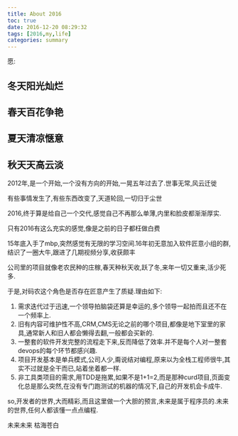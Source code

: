 ```yaml
---
title: About 2016
toc: true
date: 2016-12-20 08:29:32
tags: [2016,my,life]
categories: summary
---
```

愿:

## 冬天阳光灿烂
## 春天百花争艳
## 夏天清凉惬意
## 秋天天高云淡

<!--more-->

2012年,是一个开始,一个没有方向的开始,一晃五年过去了.世事无常,风云迁徙

有些事情发生了,有些东西改变了,天道轮回,一切归于尘世

2016,终于算是给自己一个交代,感觉自己不再那么单薄,内里和脸皮都渐渐厚实.

只有2016有这么充实的感觉,像是之前的日子都枉做白费

15年底入手了mbp,突然感觉有无限的学习空间.16年初无意加入软件匠意小组的群,结识了一圈大牛,跟进了几期视频分享,收获颇丰

公司里的项目就像老农民种的庄稼,春天种秋天收,跃了冬,来年一切又重来,活少死多.

于是,对码农这个角色是否存在匠意产生了质疑.理由如下:

1. 需求迭代过于迅速,一个领导拍脑袋还算是幸运的,多个领导一起拍而且还不在一个频率上.
2. 旧有内容可维护性不高,CRM,CMS无论之前的哪个项目,都像是地下室里的家具,通常新人和旧人都会懒得去翻,一般都会买新的.
3. 一整套的软件开发完整的流程走下来,反而降低了效率.并不是每个人对一整套devops的每个环节都感兴趣.
4. 项目开发基本是单兵模式,公司人少,甭说结对编程,原来以为全栈工程师很牛,其实不过就是全干而已,站着坐着都一样.
5. 非工具类项目的需求,用TDD是拖累,如果不是1+1=2,而是那种curd项目,页面变化总是那么突然,在没有专门跑测试的机器的情况下,自己的开发机会卡成牛.

so,开发者的世界,大而精彩,而且这里做一个大胆的预言,未来是属于程序员的.未来的世界,任何人都该懂一点点编程.

未来未来
枯海苍白
